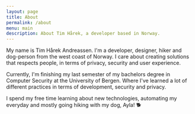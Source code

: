 ```yaml
---
layout: page
title: About
permalink: /about
menu: main
description: About Tim Hårek, a developer based in Norway.
---
```


My name is Tim Hårek Andreassen. I'm a developer, designer, hiker and dog-person from the west coast of Norway. I care about creating solutions that respects people, in terms of privacy, security and user experience.

Currently, I'm finishing my last semester of my bachelors degree in Computer Security at the University of Bergen. Where I've learned a lot of different practices in terms of development, security and privacy.

I spend my free time learning about new technologies, automating my everyday and mostly going hiking with my dog, Ayla! 🐕
